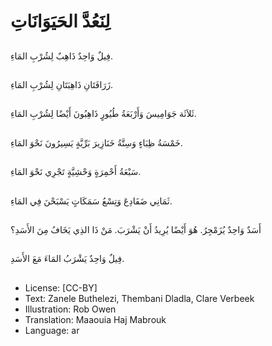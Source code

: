 # لِنَعُدَّ الحَيَوَانَاتِ

##
فِيلٌ وَاحِدٌ ذَاهِبٌ لِشُرْبِ المَاءِ.

##
زَرَافَتَانِ ذَاهِبَتَانِ لِشُرْبِ المَاءِ.

##
ثَلاَثَة جَوَامِيسَ وَأَرْبَعَةُ طُيُورٍ ذَاهِبُونَ أَيْضًا لِشُرْبِ المَاءِ.

##
خَمْسَةُ ظِبَاءٍ وَسِتَّةُ خَنَازِيرَ بَرِّيَّةٍ يَسِيرُونَ نَحْوَ المَاءِ.

##
سَبْعَةُ أَحْمِرَةٍ وَحْشِيَّةٍ تَجْرِي نَحْوَ المَاءِ.

##
ثَمَانِي ضَفَادِعَ وَتِسْعُ سَمَكَاتٍ يَسْبَحْنَ فِي المَاءِ.

##
أَسَدٌ وَاحِدٌ يُزَمْجِرُ. هُوَ أَيْضًا يُرِيدُ أَنْ يَشْرَبَ. مَنْ ذَا الذِي يَخَافُ مِنَ الأَسَدِ؟

##
فِيلٌ وَاحِدٌ يَشْرَبُ المَاءَ مَعَ الأَسَدِ.

##
* License: [CC-BY]
* Text: Zanele Buthelezi, Thembani Dladla, Clare Verbeek
* Illustration: Rob Owen
* Translation: Maaouia Haj Mabrouk
* Language: ar
